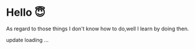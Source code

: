 # Hello 😇

As regard to those things I don't know how to do,well I learn by doing then.





update loading ...
